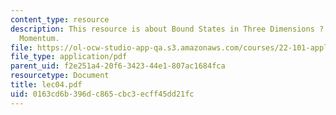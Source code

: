 ```yaml
---
content_type: resource
description: This resource is about Bound States in Three Dimensions ? Orbital Angular
  Momentum.
file: https://ol-ocw-studio-app-qa.s3.amazonaws.com/courses/22-101-applied-nuclear-physics-fall-2006/0163cd6b396dc865cbc3ecff45dd21fc_lec04.pdf
file_type: application/pdf
parent_uid: f2e251a4-20f6-3423-44e1-807ac1684fca
resourcetype: Document
title: lec04.pdf
uid: 0163cd6b-396d-c865-cbc3-ecff45dd21fc
---
```

